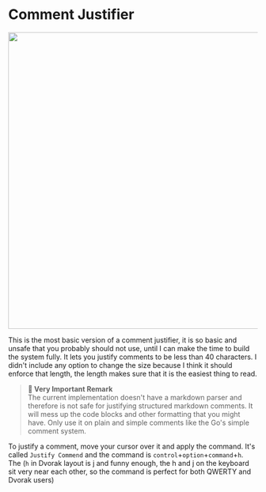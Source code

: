 # Comment Justifier

<img width="600" src="https://github.com/pouyakary/vscode-comment-justifier/assets/2157285/92d71a5e-b281-4ffb-94e9-fe63940dfdd8">

This is the most basic version of a comment justifier, it is so basic and unsafe that you probably should not use, until I can make the time to build the system fully. It lets you justify comments to be less than 40 characters. I didn't include any option to change the size because I think it should enforce that length, the length makes sure that it is the easiest thing to read.

> **🧨 Very Important Remark** <br>
> The current implementation doesn't have a markdown parser and
> therefore is not safe for justifying structured markdown comments.
> It will mess up the code blocks and other formatting that you might
> have. Only use it on plain and simple comments like the Go's
> simple comment system.

To justify a comment, move your cursor over it and apply the command. It's called `Justify Commend` and the command is `control`+`option`+`command`+`h`. The (`h` in Dvorak layout is j and funny enough, the h and j on the keyboard sit very near each other, so the command is perfect for both QWERTY and Dvorak users)